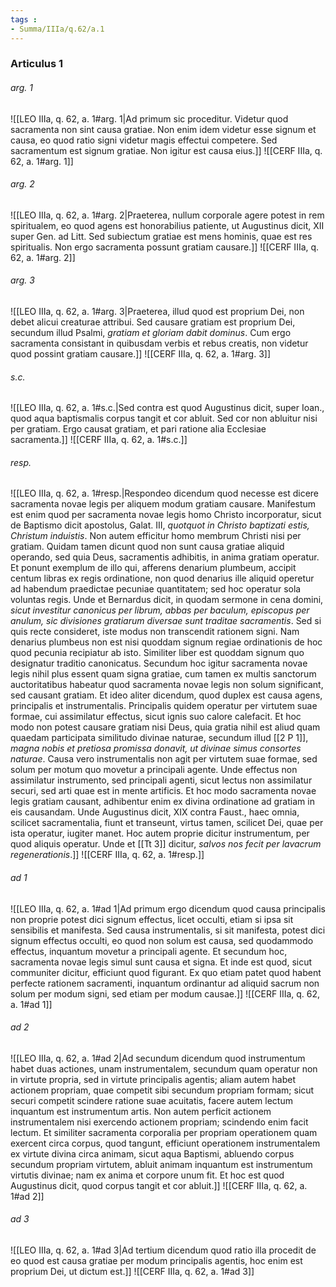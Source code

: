 ```yaml
---
tags : 
- Summa/IIIa/q.62/a.1
---
```


### Articulus 1

###### arg. 1
![[LEO IIIa, q. 62, a. 1#arg. 1|Ad primum sic proceditur. Videtur quod sacramenta non sint causa gratiae. Non enim idem videtur esse signum et causa, eo quod ratio signi videtur magis effectui competere. Sed sacramentum est signum gratiae. Non igitur est causa eius.]]
![[CERF IIIa, q. 62, a. 1#arg. 1]]

###### arg. 2
![[LEO IIIa, q. 62, a. 1#arg. 2|Praeterea, nullum corporale agere potest in rem spiritualem, eo quod agens est honorabilius patiente, ut Augustinus dicit, XII super Gen. ad Litt. Sed subiectum gratiae est mens hominis, quae est res spiritualis. Non ergo sacramenta possunt gratiam causare.]]
![[CERF IIIa, q. 62, a. 1#arg. 2]]

###### arg. 3
![[LEO IIIa, q. 62, a. 1#arg. 3|Praeterea, illud quod est proprium Dei, non debet alicui creaturae attribui. Sed causare gratiam est proprium Dei, secundum illud Psalmi, *gratiam et gloriam dabit dominus*. Cum ergo sacramenta consistant in quibusdam verbis et rebus creatis, non videtur quod possint gratiam causare.]]
![[CERF IIIa, q. 62, a. 1#arg. 3]]

###### s.c.
![[LEO IIIa, q. 62, a. 1#s.c.|Sed contra est quod Augustinus dicit, super Ioan., quod aqua baptismalis corpus tangit et cor abluit. Sed cor non abluitur nisi per gratiam. Ergo causat gratiam, et pari ratione alia Ecclesiae sacramenta.]]
![[CERF IIIa, q. 62, a. 1#s.c.]]

###### resp.
![[LEO IIIa, q. 62, a. 1#resp.|Respondeo dicendum quod necesse est dicere sacramenta novae legis per aliquem modum gratiam causare. Manifestum est enim quod per sacramenta novae legis homo Christo incorporatur, sicut de Baptismo dicit apostolus, Galat. III, *quotquot in Christo baptizati estis, Christum induistis*. Non autem efficitur homo membrum Christi nisi per gratiam. Quidam tamen dicunt quod non sunt causa gratiae aliquid operando, sed quia Deus, sacramentis adhibitis, in anima gratiam operatur. Et ponunt exemplum de illo qui, afferens denarium plumbeum, accipit centum libras ex regis ordinatione, non quod denarius ille aliquid operetur ad habendum praedictae pecuniae quantitatem; sed hoc operatur sola voluntas regis. Unde et Bernardus dicit, in quodam sermone in cena domini, *sicut investitur canonicus per librum, abbas per baculum, episcopus per anulum, sic divisiones gratiarum diversae sunt traditae sacramentis*. Sed si quis recte consideret, iste modus non transcendit rationem signi. Nam denarius plumbeus non est nisi quoddam signum regiae ordinationis de hoc quod pecunia recipiatur ab isto. Similiter liber est quoddam signum quo designatur traditio canonicatus. Secundum hoc igitur sacramenta novae legis nihil plus essent quam signa gratiae, cum tamen ex multis sanctorum auctoritatibus habeatur quod sacramenta novae legis non solum significant, sed causant gratiam. Et ideo aliter dicendum, quod duplex est causa agens, principalis et instrumentalis. Principalis quidem operatur per virtutem suae formae, cui assimilatur effectus, sicut ignis suo calore calefacit. Et hoc modo non potest causare gratiam nisi Deus, quia gratia nihil est aliud quam quaedam participata similitudo divinae naturae, secundum illud [[2 P 1]], *magna nobis et pretiosa promissa donavit, ut divinae simus consortes naturae*. Causa vero instrumentalis non agit per virtutem suae formae, sed solum per motum quo movetur a principali agente. Unde effectus non assimilatur instrumento, sed principali agenti, sicut lectus non assimilatur securi, sed arti quae est in mente artificis. Et hoc modo sacramenta novae legis gratiam causant, adhibentur enim ex divina ordinatione ad gratiam in eis causandam. Unde Augustinus dicit, XIX contra Faust., haec omnia, scilicet sacramentalia, fiunt et transeunt, virtus tamen, scilicet Dei, quae per ista operatur, iugiter manet. Hoc autem proprie dicitur instrumentum, per quod aliquis operatur. Unde et [[Tt 3]] dicitur, *salvos nos fecit per lavacrum regenerationis*.]]
![[CERF IIIa, q. 62, a. 1#resp.]]

###### ad 1
![[LEO IIIa, q. 62, a. 1#ad 1|Ad primum ergo dicendum quod causa principalis non proprie potest dici signum effectus, licet occulti, etiam si ipsa sit sensibilis et manifesta. Sed causa instrumentalis, si sit manifesta, potest dici signum effectus occulti, eo quod non solum est causa, sed quodammodo effectus, inquantum movetur a principali agente. Et secundum hoc, sacramenta novae legis simul sunt causa et signa. Et inde est quod, sicut communiter dicitur, efficiunt quod figurant. Ex quo etiam patet quod habent perfecte rationem sacramenti, inquantum ordinantur ad aliquid sacrum non solum per modum signi, sed etiam per modum causae.]]
![[CERF IIIa, q. 62, a. 1#ad 1]]

###### ad 2
![[LEO IIIa, q. 62, a. 1#ad 2|Ad secundum dicendum quod instrumentum habet duas actiones, unam instrumentalem, secundum quam operatur non in virtute propria, sed in virtute principalis agentis; aliam autem habet actionem propriam, quae competit sibi secundum propriam formam; sicut securi competit scindere ratione suae acuitatis, facere autem lectum inquantum est instrumentum artis. Non autem perficit actionem instrumentalem nisi exercendo actionem propriam; scindendo enim facit lectum. Et similiter sacramenta corporalia per propriam operationem quam exercent circa corpus, quod tangunt, efficiunt operationem instrumentalem ex virtute divina circa animam, sicut aqua Baptismi, abluendo corpus secundum propriam virtutem, abluit animam inquantum est instrumentum virtutis divinae; nam ex anima et corpore unum fit. Et hoc est quod Augustinus dicit, quod corpus tangit et cor abluit.]]
![[CERF IIIa, q. 62, a. 1#ad 2]]

###### ad 3
![[LEO IIIa, q. 62, a. 1#ad 3|Ad tertium dicendum quod ratio illa procedit de eo quod est causa gratiae per modum principalis agentis, hoc enim est proprium Dei, ut dictum est.]]
![[CERF IIIa, q. 62, a. 1#ad 3]]

